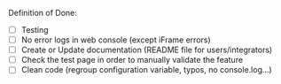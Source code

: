 Definition of Done:
- [ ] Testing
- [ ] No error logs in web console (except iFrame errors)
- [ ] Create or Update documentation (README file for users/integrators)
- [ ] Check the test page in order to manually validate the feature
- [ ] Clean code (regroup configuration variable, typos, no console.log...)
